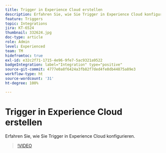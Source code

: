 ```yaml
---
title: Trigger in Experience Cloud erstellen
description: Erfahren Sie, wie Sie Trigger in Experience Cloud konfigurieren.
feature: Triggers
topic: Integrations
jira: KT-6524
thumbnail: 332624.jpg
doc-type: article
role: Admin
level: Experienced
team: TM
hidefromtoc: true
exl-id: e32c2f71-1715-4e96-9fe7-5ac9321a9522
badgeIntegration: label="Integration" type="positive"
source-git-commit: 4777e0a8f6424a3fb82f7ded4fe0db44875a89e3
workflow-type: ht
source-wordcount: '31'
ht-degree: 100%

---
```


# Trigger in Experience Cloud erstellen

Erfahren Sie, wie Sie Trigger in Experience Cloud konfigurieren.

>[!VIDEO](https://video.tv.adobe.com/v/332624?quality=12&learn=on)
